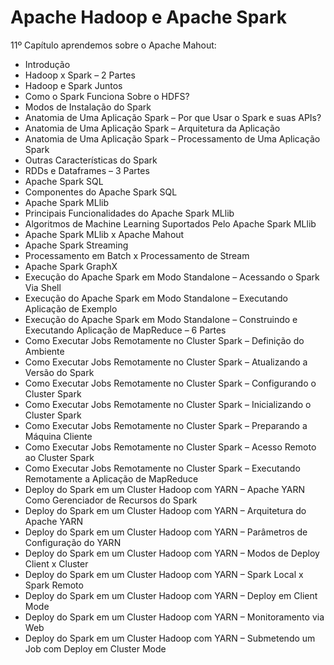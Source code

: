 # Apache Hadoop e Apache Spark

11º Capítulo aprendemos sobre o Apache Mahout:

<ul>
  <li>Introdução</li>
  <li>Hadoop x Spark – 2 Partes</li>
  <li>Hadoop e Spark Juntos</li>
  <li>Como o Spark Funciona Sobre o HDFS?</li>
  <li>Modos de Instalação do Spark</li>
  <li>Anatomia de Uma Aplicação Spark – Por que Usar o Spark e suas APIs?</li>
  <li>Anatomia de Uma Aplicação Spark – Arquitetura da Aplicação</li>
  <li>Anatomia de Uma Aplicação Spark – Processamento de Uma Aplicação Spark</li>
  <li>Outras Características do Spark</li>
  <li>RDDs e Dataframes – 3 Partes</li>
  <li>Apache Spark SQL</li>
  <li>Componentes do Apache Spark SQL</li>
  <li>Apache Spark MLlib</li>
  <li>Principais Funcionalidades do Apache Spark MLlib</li>
  <li>Algoritmos de Machine Learning Suportados Pelo Apache Spark MLlib</li>
  <li>Apache Spark MLlib x Apache Mahout</li>
  <li>Apache Spark Streaming</li>
  <li>Processamento em Batch x Processamento de Stream</li>
  <li>Apache Spark GraphX</li>
  <li>Execução do Apache Spark em Modo Standalone – Acessando o Spark Via Shell</li>
  <li>Execução do Apache Spark em Modo Standalone – Executando Aplicação de Exemplo</li>
  <li>Execução do Apache Spark em Modo Standalone – Construindo e Executando Aplicação de MapReduce – 6 Partes</li>
  <li>Como Executar Jobs Remotamente no Cluster Spark – Definição do Ambiente</li>
  <li>Como Executar Jobs Remotamente no Cluster Spark – Atualizando a Versão do Spark</li>
  <li>Como Executar Jobs Remotamente no Cluster Spark – Configurando o Cluster Spark</li>
  <li>Como Executar Jobs Remotamente no Cluster Spark – Inicializando o Cluster Spark</li>
  <li>Como Executar Jobs Remotamente no Cluster Spark – Preparando a Máquina Cliente</li>
  <li>Como Executar Jobs Remotamente no Cluster Spark – Acesso Remoto ao Cluster Spark</li>
  <li>Como Executar Jobs Remotamente no Cluster Spark – Executando Remotamente a Aplicação de MapReduce</li>
  <li>Deploy do Spark em um Cluster Hadoop com YARN – Apache YARN Como Gerenciador de Recursos do Spark</li>
  <li>Deploy do Spark em um Cluster Hadoop com YARN – Arquitetura do Apache YARN</li>
  <li>Deploy do Spark em um Cluster Hadoop com YARN – Parâmetros de Configuração do YARN</li>
  <li>Deploy do Spark em um Cluster Hadoop com YARN – Modos de Deploy Client x Cluster</li>
  <li>Deploy do Spark em um Cluster Hadoop com YARN – Spark Local x Spark Remoto</li>
  <li>Deploy do Spark em um Cluster Hadoop com YARN – Deploy em Client Mode</li>
  <li>Deploy do Spark em um Cluster Hadoop com YARN – Monitoramento via Web</li>
  <li>Deploy do Spark em um Cluster Hadoop com YARN – Submetendo um Job com Deploy em Cluster Mode</li>
</ul>